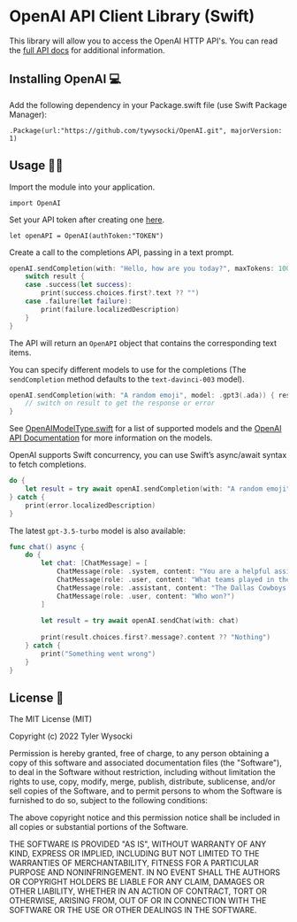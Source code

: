 # OpenAI API Client Library (Swift)  

This library will allow you to access the OpenAI HTTP API's. You can read the [full API docs](https://beta.openai.com/docs) for additional information.

## Installing OpenAI  💻

Add the following dependency in your Package.swift file (use Swift Package Manager):

`.Package(url:"https://github.com/tywysocki/OpenAI.git", majorVersion: 1)`

## Usage 👨‍💻

Import the module into your application.

`import OpenAI`

Set your API token after creating one [here](https://beta.openai.com/account/api-keys).

`let openAPI = OpenAI(authToken:"TOKEN")`

Create a call to the completions API, passing in a text prompt.

```swift
openAI.sendCompletion(with: "Hello, how are you today?", maxTokens: 100) { result in // Result<OpenAI, OpenAIError>
    switch result {
    case .success(let success):
        print(success.choices.first?.text ?? "")
    case .failure(let failure):
        print(failure.localizedDescription)
    }
}
```
The API will return an `OpenAPI` object that contains the corresponding text items.

You can specify different models to use for the completions (The `sendCompletion` method defaults to the `text-davinci-003` model).

```swift
openAI.sendCompletion(with: "A random emoji", model: .gpt3(.ada)) { result in // Result<OpenAI, OpenAIError>
    // switch on result to get the response or error
}
```
See [OpenAIModelType.swift](https://github.com/tywysocki/OpenAI/blob/master/Sources/OpenAI/Models/OpenAIModelType.swift) for a list of supported models and the [OpenAI API Documentation](https://beta.openai.com/docs/models) for more information on the models.

OpenAI supports Swift concurrency, you can use Swift’s async/await syntax to fetch completions.

```swift
do {
    let result = try await openAI.sendCompletion(with: "A random emoji")
} catch {
    print(error.localizedDescription)
}
```

The latest `gpt-3.5-turbo` model is also available: 

```swift
func chat() async {
    do {
        let chat: [ChatMessage] = [
            ChatMessage(role: .system, content: "You are a helpful assistant."),
            ChatMessage(role: .user, content: "What teams played in the 30th Superbowl?"),
            ChatMessage(role: .assistant, content: "The Dallas Cowboys played the Pittsburgh Steelers in the 30th Superbowl."),
            ChatMessage(role: .user, content: "Who won?")
        ]
                    
        let result = try await openAI.sendChat(with: chat)
        
        print(result.choices.first?.message?.content ?? "Nothing")
    } catch {
        print("Something went wrong")
    }
}
```

## License  📃

The MIT License (MIT)

Copyright (c) 2022 Tyler Wysocki

Permission is hereby granted, free of charge, to any person obtaining a copy of this software and associated documentation files (the "Software"), to deal in the Software without restriction, including without limitation the rights to use, copy, modify, merge, publish, distribute, sublicense, and/or sell copies of the Software, and to permit persons to whom the Software is furnished to do so, subject to the following conditions:

The above copyright notice and this permission notice shall be included in all copies or substantial portions of the Software.

THE SOFTWARE IS PROVIDED "AS IS", WITHOUT WARRANTY OF ANY KIND, EXPRESS OR IMPLIED, INCLUDING BUT NOT LIMITED TO THE WARRANTIES OF MERCHANTABILITY, FITNESS FOR A PARTICULAR PURPOSE AND NONINFRINGEMENT. IN NO EVENT SHALL THE AUTHORS OR COPYRIGHT HOLDERS BE LIABLE FOR ANY CLAIM, DAMAGES OR OTHER LIABILITY, WHETHER IN AN ACTION OF CONTRACT, TORT OR OTHERWISE, ARISING FROM, OUT OF OR IN CONNECTION WITH THE SOFTWARE OR THE USE OR OTHER DEALINGS IN THE SOFTWARE.
